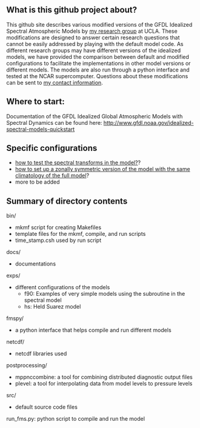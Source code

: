 ## What is this github project about?
This github site describes various modified versions of the GFDL Idealized Spectral Atmospheric Models by [my research group](http://gchenpu.com/code/) at UCLA.  These modifications are designed to answer certain research questions that cannot be easily addressed by playing with the default model code.  As different research groups may have different versions of the idealized models, we have provided the comparison between default and modified configurations to facilitate the implementations in other model versions or different models.  The models are also run through a python interface and tested at the NCAR supercomputer.  Questions about these modifications can be sent to [my contact information](http://gchenpu.com/group/).

## Where to start:
Documentation of the GFDL Idealized Global Atmospheric Models with Spectral Dynamics can be found here:
http://www.gfdl.noaa.gov/idealized-spectral-models-quickstart

## Specific configurations
- [how to test the spectral transforms in the model?](../exp/f90/spectral_tutorial)?
- [how to set up a zonally symmetric version of the model with the same climatology of the full model](../exp/hs/zonal_symmetric_model)?
- more to be added

## Summary of directory contents
bin/  
- mkmf script for creating Makefiles  
- template files for the mkmf, compile, and run scripts  
- time_stamp.csh used by run script  

docs/  
- documentations  

exps/  
- different configurations of the models
  - f90: Examples of very simple models using the subroutine in the spectral model
  - hs: Held Suarez model

fmspy/  
- a python interface that helps compile and run different models

netcdf/  
- netcdf libraries used

postprocessing/  
- mppnccombine: a tool for combining distributed diagnostic output files
- plevel: a tool for interpolating data from model levels to pressure levels

src/  
- default source code files

run_fms.py:  python script to compile and run the model
